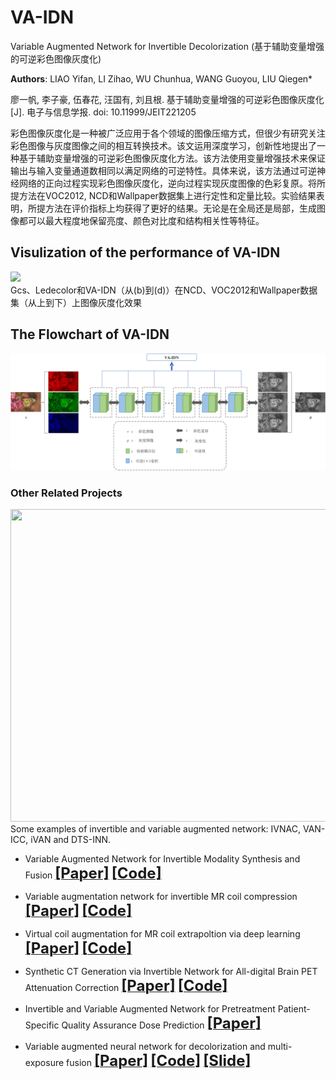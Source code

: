 # VA-IDN
Variable Augmented Network for Invertible Decolorization (基于辅助变量增强的可逆彩色图像灰度化)

**Authors**: LIAO Yifan, LI Zihao, WU Chunhua, WANG Guoyou, LIU Qiegen*  

廖一帆, 李子豪, 伍春花, 汪国有, 刘且根. 基于辅助变量增强的可逆彩色图像灰度化[J]. 电子与信息学报. doi: 10.11999/JEIT221205

彩色图像灰度化是一种被广泛应用于各个领域的图像压缩方式，但很少有研究关注彩色图像与灰度图像之间的相互转换技术。该文运用深度学习，创新性地提出了一种基于辅助变量增强的可逆彩色图像灰度化方法。该方法使用变量增强技术来保证输出与输入变量通道数相同以满足网络的可逆特性。具体来说，该方法通过可逆神经网络的正向过程实现彩色图像灰度化，逆向过程实现灰度图像的色彩复原。将所提方法在VOC2012, NCD和Wallpaper数据集上进行定性和定量比较。实验结果表明，所提方法在评价指标上均获得了更好的结果。无论是在全局还是局部，生成图像都可以最大程度地保留亮度、颜色对比度和结构相关性等特征。

## Visulization of the performance of VA-IDN
![](./Fig/Fig1.jpg)  
Gcs、Ledecolor和VA-IDN（从(b)到(d)）在NCD、VOC2012和Wallpaper数据集（从上到下）上图像灰度化效果

## The Flowchart of VA-IDN
![](./Fig/Fig2.jpg)  

### Other Related Projects
<div align="center"><img src="https://github.com/yqx7150/PET_AC_sCT/blob/main/samples/algorithm-overview.png" width = "800" height = "500"> </div>
 Some examples of invertible and variable augmented network: IVNAC, VAN-ICC, iVAN and DTS-INN.   

  * Variable Augmented Network for Invertible Modality Synthesis and Fusion  [<font size=5>**[Paper]**</font>](https://ieeexplore.ieee.org/abstract/document/10070774)   [<font size=5>**[Code]**</font>](https://github.com/yqx7150/iVAN)    
  
 * Variable augmentation network for invertible MR coil compression  [<font size=5>**[Paper]**</font>](https://www.sciencedirect.com/science/article/abs/pii/S0730725X24000225)   [<font size=5>**[Code]**</font>](https://github.com/yqx7150/VAN-ICC)         

 * Virtual coil augmentation for MR coil extrapoltion via deep learning  [<font size=5>**[Paper]**</font>](https://www.sciencedirect.com/science/article/abs/pii/S0730725X22001722)   [<font size=5>**[Code]**</font>](https://github.com/yqx7150/VCA)    

  * Synthetic CT Generation via Invertible Network for All-digital Brain PET Attenuation Correction  [<font size=5>**[Paper]**</font>](https://arxiv.org/abs/2310.01885)   [<font size=5>**[Code]**</font>](https://github.com/yqx7150/PET_AC_sCT)        

  * Invertible and Variable Augmented Network for Pretreatment Patient-Specific Quality Assurance Dose Prediction  [<font size=5>**[Paper]**</font>](https://link.springer.com/article/10.1007/s10278-023-00930-w)       
    
  * Variable augmented neural network for decolorization and multi-exposure fusion [<font size=5>**[Paper]**</font>](https://www.sciencedirect.com/science/article/abs/pii/S1566253517305298)   [<font size=5>**[Code]**</font>](https://github.com/yqx7150/DecolorNet_FusionNet_code)   [<font size=5>**[Slide]**</font>](https://github.com/yqx7150/EDAEPRec/tree/master/Slide)   
   
